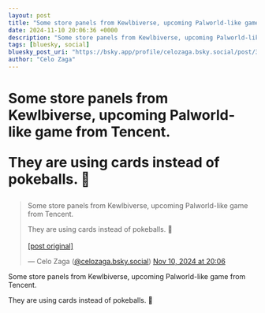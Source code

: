 ```yaml
---
layout: post
title: "Some store panels from Kewlbiverse, upcoming Palworld-like game from Tencent.  They are using cards instead of pokeballs. 👀"
date: 2024-11-10 20:06:36 +0000
description: "Some store panels from Kewlbiverse, upcoming Palworld-like game from Tencent.  They are using cards instead of pokeballs. 👀"
tags: [bluesky, social]
bluesky_post_uri: "https://bsky.app/profile/celozaga.bsky.social/post/3lamm4izowc2g"
author: "Celo Zaga"
---
```


<h1 class="bluesky-post-title">Some store panels from Kewlbiverse, upcoming Palworld-like game from Tencent.

They are using cards instead of pokeballs. 👀</h1>


<blockquote class="bluesky-embed" data-bluesky-uri="at://did:plc:lmh6rennptq77inaztnovw4b/app.bsky.feed.post/3lamm4izowc2g" data-bluesky-embed-color-mode="system">
<p lang="">Some store panels from Kewlbiverse, upcoming Palworld-like game from Tencent.

They are using cards instead of pokeballs. 👀<br><br><a href="https://bsky.app/profile/celozaga.bsky.social/post/3lamm4izowc2g">[post original]</a></p>
&mdash; Celo Zaga (<a href="https://bsky.app/profile/did:plc:lmh6rennptq77inaztnovw4b">@celozaga.bsky.social</a>) <a href="https://bsky.app/profile/celozaga.bsky.social/post/3lamm4izowc2g">Nov 10, 2024 at 20:06</a>
</blockquote>
<script async src="https://embed.bsky.app/static/embed.js" charset="utf-8"></script>


<p class="bluesky-post-description">Some store panels from Kewlbiverse, upcoming Palworld-like game from Tencent.

They are using cards instead of pokeballs. 👀</p>
